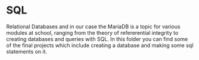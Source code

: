 # SQL

Relational Databases and in our case the MariaDB is a topic for various modules
at school, ranging from the theory of refererential integrity to creating
databases and queries with SQL.
In this folder you can find some of the final projects which include creating a
database and making some sql statements on it.
